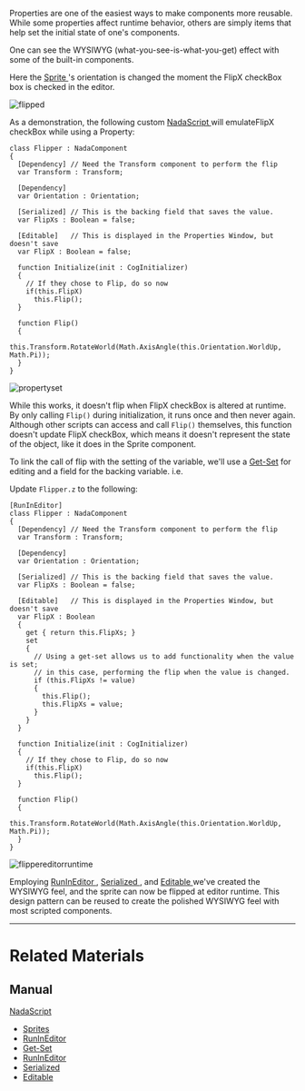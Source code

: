 Properties are one of the easiest ways to make components more reusable. While some properties affect runtime behavior, others are simply items that help set the initial state of one's components.

One can see the WYSIWYG (what-you-see-is-what-you-get) effect with some of the built-in components.

Here the [ Sprite ](https://github.com/ZilchEngine/ZilchDocs/blob/master/zero_editor_documentation/zeromanual/graphics/sprites.markdown)'s orientation is changed the moment the FlipX checkBox box is checked in the editor. 



![flipped](https://media.githubusercontent.com/media/ZilchEngine/ZilchFiles/master/doc_files/47657.gif)


As a demonstration, the following custom [ NadaScript ](https://github.com/ZilchEngine/ZilchDocs/blob/master/zero_editor_documentation/zeromanual/nada_in_zero.markdown) will emulateFlipX checkBox while using a Property:

```
class Flipper : NadaComponent
{
  [Dependency] // Need the Transform component to perform the flip
  var Transform : Transform;
  
  [Dependency]
  var Orientation : Orientation;
  
  [Serialized] // This is the backing field that saves the value.
  var FlipXs : Boolean = false;
  
  [Editable]   // This is displayed in the Properties Window, but doesn't save
  var FlipX : Boolean = false;
  
  function Initialize(init : CogInitializer)
  {
    // If they chose to Flip, do so now
    if(this.FlipX)
      this.Flip();
  }
  
  function Flip()
  {
    this.Transform.RotateWorld(Math.AxisAngle(this.Orientation.WorldUp, Math.Pi));
  }
}
```




![propertyset](https://media.githubusercontent.com/media/ZilchEngine/ZilchFiles/master/doc_files/1265.png)


While this works, it doesn't flip when FlipX checkBox is altered at runtime. By only 
calling `Flip()` during initialization, it runs once and then never again. Although other scripts can access and call `Flip()` themselves, this function doesn't update FlipX checkBox, which means it doesn't represent the state of the object, like it does in the  Sprite component. 

To link the call of flip with the setting of the variable, we'll use a [Get-Set](https://github.com/ZilchEngine/ZilchDocs/blob/master/zero_editor_documentation/zeromanual/nada_in_zero/properties.markdown) for editing and a field for the backing variable. i.e.

Update `Flipper.z` to the following:
```
[RunInEditor]
class Flipper : NadaComponent
{
  [Dependency] // Need the Transform component to perform the flip
  var Transform : Transform;
  
  [Dependency]
  var Orientation : Orientation;
  
  [Serialized] // This is the backing field that saves the value.
  var FlipXs : Boolean = false;
  
  [Editable]   // This is displayed in the Properties Window, but doesn't save
  var FlipX : Boolean
  {
    get { return this.FlipXs; }
    set
    {
      // Using a get-set allows us to add functionality when the value is set;
      // in this case, performing the flip when the value is changed. 
      if (this.FlipXs != value)
      {
        this.Flip();
        this.FlipXs = value;
      }
    }
  }
  
  function Initialize(init : CogInitializer)
  {
    // If they chose to Flip, do so now
    if(this.FlipX)
      this.Flip();
  }
  
  function Flip()
  {
    this.Transform.RotateWorld(Math.AxisAngle(this.Orientation.WorldUp, Math.Pi));
  }
}
```





![flippereditorruntime](https://media.githubusercontent.com/media/ZilchEngine/ZilchFiles/master/doc_files/47671.gif)


Employing [ RunInEditor ](https://github.com/ZilchEngine/ZilchDocs/blob/master/zero_editor_documentation/zeromanual/nada_in_zero/attributes.markdown), [ Serialized ](https://github.com/ZilchEngine/ZilchDocs/blob/master/zero_editor_documentation/zeromanual/nada_in_zero/attributes.markdown), and [ Editable ](https://github.com/ZilchEngine/ZilchDocs/blob/master/zero_editor_documentation/zeromanual/nada_in_zero/attributes.markdown) we've created the WYSIWYG feel, and the sprite can now be flipped at editor runtime. This design pattern can be reused to create the polished WYSIWYG feel with most scripted components.

---
 # Related Materials
 ## Manual
 [ NadaScript ](https://github.com/ZilchEngine/ZilchDocs/blob/master/zero_editor_documentation/zeromanual/nada_in_zero.markdown)
- [ Sprites ](https://github.com/ZilchEngine/ZilchDocs/blob/master/zero_editor_documentation/zeromanual/graphics/sprites.markdown)
- [RunInEditor](https://github.com/ZilchEngine/ZilchDocs/blob/master/zero_editor_documentation/zeromanual/nada_in_zero/attributes.markdown)
- [Get-Set](https://github.com/ZilchEngine/ZilchDocs/blob/master/zero_editor_documentation/zeromanual/nada_in_zero/properties.markdown)
- [ RunInEditor ](https://github.com/ZilchEngine/ZilchDocs/blob/master/zero_editor_documentation/zeromanual/nada_in_zero/attributes.markdown)
- [ Serialized ](https://github.com/ZilchEngine/ZilchDocs/blob/master/zero_editor_documentation/zeromanual/nada_in_zero/attributes.markdown)
- [ Editable ](https://github.com/ZilchEngine/ZilchDocs/blob/master/zero_editor_documentation/zeromanual/nada_in_zero/attributes.markdown) 

 